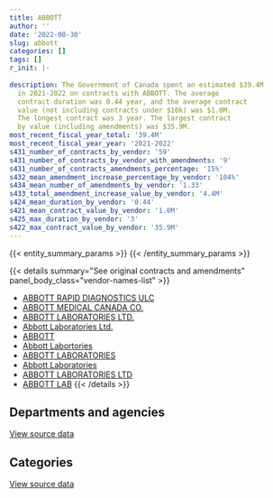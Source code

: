 ```yaml
---
title: ABBOTT
author: ''
date: '2022-08-30'
slug: abbott
categories: []
tags: []
r_init: |-
  
description: The Government of Canada spent an estimated $39.4M
  in 2021-2022 on contracts with ABBOTT. The average
  contract duration was 0.44 year, and the average contract
  value (not including contracts under $10k) was $1.0M.
  The longest contract was 3 year. The largest contract
  by value (including amendments) was $35.9M.
most_recent_fiscal_year_total: '39.4M'
most_recent_fiscal_year_year: '2021-2022'
s431_number_of_contracts_by_vendor: '59'
s431_number_of_contracts_by_vendor_with_amendments: '9'
s431_number_of_contracts_amendments_percentage: '15%'
s432_mean_amendment_increase_percentage_by_vendor: '104%'
s434_mean_number_of_amendments_by_vendor: '1.33'
s433_total_amendment_increase_value_by_vendor: '4.4M'
s424_mean_duration_by_vendor: '0.44'
s421_mean_contract_value_by_vendor: '1.0M'
s425_max_duration_by_vendor: '3'
s422_max_contract_value_by_vendor: '35.9M'
---
```


<script src="/rmarkdown-libs/htmlwidgets/htmlwidgets.js"></script>
<link href="/rmarkdown-libs/datatables-css/datatables-crosstalk.css" rel="stylesheet" />
<script src="/rmarkdown-libs/datatables-binding/datatables.js"></script>
<script src="/rmarkdown-libs/jquery/jquery-3.6.0.min.js"></script>
<link href="/rmarkdown-libs/dt-core-bootstrap/css/dataTables.bootstrap.min.css" rel="stylesheet" />
<link href="/rmarkdown-libs/dt-core-bootstrap/css/dataTables.bootstrap.extra.css" rel="stylesheet" />
<script src="/rmarkdown-libs/dt-core-bootstrap/js/jquery.dataTables.min.js"></script>
<script src="/rmarkdown-libs/dt-core-bootstrap/js/dataTables.bootstrap.min.js"></script>
<link href="/rmarkdown-libs/crosstalk/css/crosstalk.min.css" rel="stylesheet" />
<script src="/rmarkdown-libs/crosstalk/js/crosstalk.min.js"></script>
<script src="/rmarkdown-libs/htmlwidgets/htmlwidgets.js"></script>
<link href="/rmarkdown-libs/datatables-css/datatables-crosstalk.css" rel="stylesheet" />
<script src="/rmarkdown-libs/datatables-binding/datatables.js"></script>
<script src="/rmarkdown-libs/jquery/jquery-3.6.0.min.js"></script>
<link href="/rmarkdown-libs/dt-core-bootstrap/css/dataTables.bootstrap.min.css" rel="stylesheet" />
<link href="/rmarkdown-libs/dt-core-bootstrap/css/dataTables.bootstrap.extra.css" rel="stylesheet" />
<script src="/rmarkdown-libs/dt-core-bootstrap/js/jquery.dataTables.min.js"></script>
<script src="/rmarkdown-libs/dt-core-bootstrap/js/dataTables.bootstrap.min.js"></script>
<link href="/rmarkdown-libs/crosstalk/css/crosstalk.min.css" rel="stylesheet" />
<script src="/rmarkdown-libs/crosstalk/js/crosstalk.min.js"></script>

{{< entity_summary_params >}}
{{< /entity_summary_params >}}

{{< details summary="See original contracts and amendments" panel_body_class="vendor-names-list" >}}
- [ABBOTT RAPID DIAGNOSTICS ULC](https://search.open.canada.ca/en/ct/?sort=contract_value_f%20desc&page=1&search_text=%22ABBOTT%20RAPID%20DIAGNOSTICS%20ULC%22)
- [ABBOTT MEDICAL CANADA CO.](https://search.open.canada.ca/en/ct/?sort=contract_value_f%20desc&page=1&search_text=%22ABBOTT%20MEDICAL%20CANADA%20CO.%22)
- [ABBOTT LABORATORIES LTD.](https://search.open.canada.ca/en/ct/?sort=contract_value_f%20desc&page=1&search_text=%22ABBOTT%20LABORATORIES%20LTD.%22)
- [Abbott Laboratories Ltd.](https://search.open.canada.ca/en/ct/?sort=contract_value_f%20desc&page=1&search_text=%22Abbott%20Laboratories%20Ltd.%22)
- [ABBOTT](https://search.open.canada.ca/en/ct/?sort=contract_value_f%20desc&page=1&search_text=%22ABBOTT%22)
- [Abbott Labortories](https://search.open.canada.ca/en/ct/?sort=contract_value_f%20desc&page=1&search_text=%22Abbott%20Labortories%22)
- [ABBOTT LABORATORIES](https://search.open.canada.ca/en/ct/?sort=contract_value_f%20desc&page=1&search_text=%22ABBOTT%20LABORATORIES%22)
- [Abbott Laboratories](https://search.open.canada.ca/en/ct/?sort=contract_value_f%20desc&page=1&search_text=%22Abbott%20Laboratories%22)
- [ABBOTT LABORATORIES LTD](https://search.open.canada.ca/en/ct/?sort=contract_value_f%20desc&page=1&search_text=%22ABBOTT%20LABORATORIES%20LTD%22)
- [ABBOTT LAB](https://search.open.canada.ca/en/ct/?sort=contract_value_f%20desc&page=1&search_text=%22ABBOTT%20LAB%22)
{{< /details >}}

## Departments and agencies

<div id="htmlwidget-1" style="width:100%;height:auto;" class="datatables html-widget"></div>
<script type="application/json" data-for="htmlwidget-1">{"x":{"style":"bootstrap","filter":"none","vertical":false,"data":[["<a href=\"/departments/cfia-acia/\">Canadian Food Inspection Agency<\/a>","<a href=\"/departments/dnd-mdn/\">National Defence<\/a>","<a href=\"/departments/hc-sc/\">Health Canada<\/a>","<a href=\"/departments/isc-sac/\">Indigenous Services Canada<\/a>","<a href=\"/departments/phac-aspc/\">Public Health Agency of Canada<\/a>","<a href=\"/departments/rcmp-grc/\">Royal Canadian Mounted Police<\/a>"],[null,55814.17,null,69228.33,36701.71,null],[18017.28,4893.3,null,54091.12,178453.2,139743.35],[4913.8,null,null,null,4768572.71,440559.76],[null,null,0,46479.12,39135980.65,189492.27]],"container":"<table class=\"table table-striped table-hover row-border order-column display\">\n  <thead>\n    <tr>\n      <th>Department<\/th>\n      <th>2018-2019<\/th>\n      <th>2019-2020<\/th>\n      <th>2020-2021<\/th>\n      <th>2021-2022<\/th>\n    <\/tr>\n  <\/thead>\n<\/table>","options":{"order":[[4,"desc"]],"pageLength":10,"autoWidth":true,"columnDefs":[{"targets":1,"render":"function(data, type, row, meta) {\n    return type !== 'display' ? data : DTWidget.formatCurrency(data, \"$\", 2, 3, \",\", \".\", true, null);\n  }"},{"targets":2,"render":"function(data, type, row, meta) {\n    return type !== 'display' ? data : DTWidget.formatCurrency(data, \"$\", 2, 3, \",\", \".\", true, null);\n  }"},{"targets":3,"render":"function(data, type, row, meta) {\n    return type !== 'display' ? data : DTWidget.formatCurrency(data, \"$\", 2, 3, \",\", \".\", true, null);\n  }"},{"targets":4,"render":"function(data, type, row, meta) {\n    return type !== 'display' ? data : DTWidget.formatCurrency(data, \"$\", 2, 3, \",\", \".\", true, null);\n  }"},{"width":"16%","targets":[1,2,3,4]},{"className":"dt-right","targets":[1,2,3,4]}],"orderClasses":false}},"evals":["options.columnDefs.0.render","options.columnDefs.1.render","options.columnDefs.2.render","options.columnDefs.3.render"],"jsHooks":[]}</script>
<p class="text-right">
<a href="https://github.com/GoC-Spending/contracts-data/tree/main/data/out/vendors/abbott/summary_by_fiscal_year_by_department.csv" class="source-data-link btn btn-link">View source data</a>
</p>

## Categories

<div id="htmlwidget-2" style="width:100%;height:auto;" class="datatables html-widget"></div>
<script type="application/json" data-for="htmlwidget-2">{"x":{"style":"bootstrap","filter":"none","vertical":false,"data":[["<a href=\"/categories/facilities_and_construction/\">Facilities and construction<\/a>","<a href=\"/categories/medical/\">Medical<\/a>","<a href=\"/categories/industrial_products_and_services/\">Industrial products and services<\/a>"],[16578.35,20123.36,125042.5],[17198.4,130082.4,247917.45],[3146.04,4752139.73,458760.51],[13571.61,39180811.13,177569.3]],"container":"<table class=\"table table-striped table-hover row-border order-column display\">\n  <thead>\n    <tr>\n      <th>Category<\/th>\n      <th>2018-2019<\/th>\n      <th>2019-2020<\/th>\n      <th>2020-2021<\/th>\n      <th>2021-2022<\/th>\n    <\/tr>\n  <\/thead>\n<\/table>","options":{"order":[[4,"desc"]],"dom":"t","pageLength":30,"autoWidth":true,"columnDefs":[{"targets":1,"render":"function(data, type, row, meta) {\n    return type !== 'display' ? data : DTWidget.formatCurrency(data, \"$\", 2, 3, \",\", \".\", true, null);\n  }"},{"targets":2,"render":"function(data, type, row, meta) {\n    return type !== 'display' ? data : DTWidget.formatCurrency(data, \"$\", 2, 3, \",\", \".\", true, null);\n  }"},{"targets":3,"render":"function(data, type, row, meta) {\n    return type !== 'display' ? data : DTWidget.formatCurrency(data, \"$\", 2, 3, \",\", \".\", true, null);\n  }"},{"targets":4,"render":"function(data, type, row, meta) {\n    return type !== 'display' ? data : DTWidget.formatCurrency(data, \"$\", 2, 3, \",\", \".\", true, null);\n  }"},{"width":"16%","targets":[1,2,3,4]},{"className":"dt-right","targets":[1,2,3,4]}],"orderClasses":false,"lengthMenu":[10,25,30,50,100]}},"evals":["options.columnDefs.0.render","options.columnDefs.1.render","options.columnDefs.2.render","options.columnDefs.3.render"],"jsHooks":[]}</script>
<p class="text-right">
<a href="https://github.com/GoC-Spending/contracts-data/tree/main/data/out/vendors/abbott/summary_by_fiscal_year_by_category.csv" class="source-data-link btn btn-link">View source data</a>
</p>
